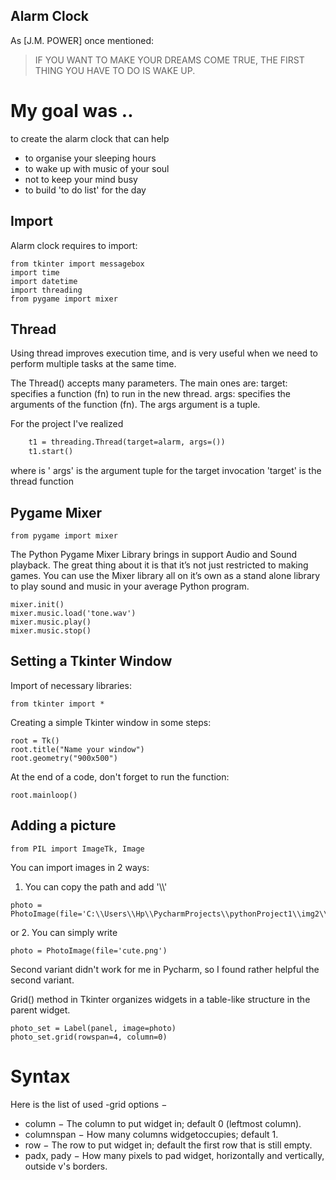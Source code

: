 ## Alarm Clock

As [J.M. POWER] once mentioned:

> IF YOU WANT TO MAKE YOUR DREAMS COME TRUE,
> THE FIRST THING YOU HAVE TO DO IS
> WAKE UP.

# My goal was ..

to create the alarm clock that can help
- to organise your sleeping hours
- to wake up with music of your soul
- not to keep your mind busy
- to build 'to do list' for the day

## Import

Alarm clock requires to import:

```from tkinter import *
from tkinter import messagebox
import time
import datetime
import threading
from pygame import mixer
```
## Thread
Using thread improves execution time, and is very useful when we need to perform multiple tasks at the same time.

The Thread() accepts many parameters. The main ones are: target: specifies a function (fn) to run in the new thread. args: specifies the arguments of the function (fn). The args argument is a tuple. 

For the project I've realized 

```def thread():
    t1 = threading.Thread(target=alarm, args=())
    t1.start()
```
where is ' args' is the argument tuple for the target invocation
         'target' is the thread function
         
## Pygame Mixer

```from pygame import mixer```

The Python Pygame Mixer Library brings in support Audio and Sound playback. The great thing about it is that it’s not just restricted to making games. You can use the Mixer library all on it’s own as a stand alone library to play sound and music in your average Python program.

```
mixer.init()
mixer.music.load('tone.wav')
mixer.music.play()
mixer.music.stop()
```

## Setting a Tkinter Window
Import of necessary libraries:

```from tkinter import *```

Creating a simple Tkinter window in some steps:

```
root = Tk()
root.title("Name your window")
root.geometry("900x500")
```
At the end of a code, don't forget to run the function:
```
root.mainloop()
```
## Adding a picture

```
from PIL import ImageTk, Image
```
You can import images in 2 ways:

1. You can copy the path and add  '\\\\'
```
photo = PhotoImage(file='C:\\Users\\Hp\\PycharmProjects\\pythonProject1\\img2\\cute.png')
```
or
2. You can simply write
```
photo = PhotoImage(file='cute.png')
```
Second variant didn't work for me in Pycharm, so I found rather helpful the second variant.

Grid() method in Tkinter organizes widgets in a table-like structure in the parent widget.
```
photo_set = Label(panel, image=photo)
photo_set.grid(rowspan=4, column=0)
```
# Syntax

Here is the list of used -grid options −

- column − The column to put widget in; default 0 (leftmost column).
- columnspan − How many columns widgetoccupies; default 1.
- row − The row to put widget in; default the first row that is still empty.
- padx, pady − How many pixels to pad widget, horizontally and vertically, outside v's borders.













